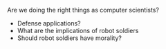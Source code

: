 
Are we doing the right things as computer scientists?

- Defense applications?
- What are the implications of robot soldiers
- Should robot soldiers have morality?
